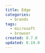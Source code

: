 ```yaml
---
title: Edge
categories:
  - brands
tags:
  - microsoft
  - browser
created: 0.7.0
updated: 0.19.0
---
```

